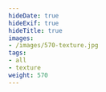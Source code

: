 ```yaml
---
hideDate: true
hideExif: true
hideTitle: true
images:
- /images/570-texture.jpg
tags:
- all
- texture
weight: 570
---
```

